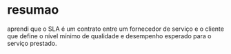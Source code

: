 # resumao
aprendi que o SLA é um contrato entre um fornecedor de serviço e o cliente que define o nível mínimo de qualidade e desempenho esperado para o serviço prestado.
